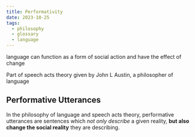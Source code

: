 ```yaml
---
title: Performativity
date: 2023-10-25
tags:
  - philosophy
  - glossary
  - language
---
```

language can function as a form of social action and have the effect of change

Part of speech acts theory
given by John L Austin, a philosopher of language
## Performative Utterances
In the philosophy of language and speech acts theory, performative utterances are sentences which *not only describe* a given reality, **but also change the social reality** they are describing. 


